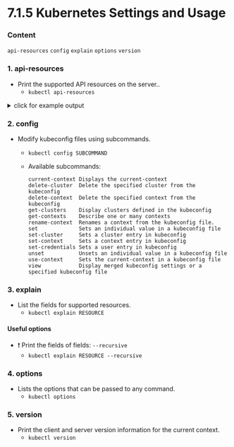 # 7.1.5 Kubernetes Settings and Usage

### Content

`api-resources` `config` `explain` `options` `version`

### 1. api-resources

- Print the supported API resources on the server..
  - `kubectl api-resources`

<details>
    <summary>click for example output</summary>

    ```
    NAME                              SHORTNAMES   APIVERSION                             NAMESPACED   KIND
    bindings                                       v1                                     true         Binding
    componentstatuses                 cs           v1                                     false        ComponentStatus
    configmaps                        cm           v1                                     true         ConfigMap
    endpoints                         ep           v1                                     true         Endpoints
    events                            ev           v1                                     true         Event
    limitranges                       limits       v1                                     true         LimitRange
    namespaces                        ns           v1                                     false        Namespace
    nodes                             no           v1                                     false        Node
    ...
    ```
</details>

### 2. config

- Modify kubeconfig files using subcommands.
  - `kubectl config SUBCOMMAND`
  - Available subcommands:

    ```
    current-context Displays the current-context
    delete-cluster  Delete the specified cluster from the kubeconfig
    delete-context  Delete the specified context from the kubeconfig
    get-clusters    Display clusters defined in the kubeconfig
    get-contexts    Describe one or many contexts
    rename-context  Renames a context from the kubeconfig file.
    set             Sets an individual value in a kubeconfig file
    set-cluster     Sets a cluster entry in kubeconfig
    set-context     Sets a context entry in kubeconfig
    set-credentials Sets a user entry in kubeconfig
    unset           Unsets an individual value in a kubeconfig file
    use-context     Sets the current-context in a kubeconfig file
    view            Display merged kubeconfig settings or a specified kubeconfig file
    ```

### 3. explain

- List the fields for supported resources.
  - `kubectl explain RESOURCE`

#### Useful options

- ❗️ Print the fields of fields: `--recursive`
  - `kubectl explain RESOURCE --recursive`

### 4. options

- Lists the options that can be passed to any command.
  - `kubectl options`

### 5. version

- Print the client and server version information for the current context.
  - `kubectl version`
